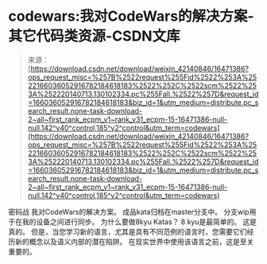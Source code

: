 <!--yml
category: codewars
date: 2022-08-13 11:30:37
-->

# codewars:我对CodeWars的解决方案-其它代码类资源-CSDN文库

> 来源：[https://download.csdn.net/download/weixin_42140846/16471386?ops_request_misc=%257B%2522request%255Fid%2522%253A%2522166036052916782184618183%2522%252C%2522scm%2522%253A%252220140713.130102334.pc%255Fall.%2522%257D&request_id=166036052916782184618183&biz_id=1&utm_medium=distribute.pc_search_result.none-task-download-2~all~first_rank_ecpm_v1~rank_v31_ecpm-15-16471386-null-null.142^v40^control,185^v2^control&utm_term=codewars](https://download.csdn.net/download/weixin_42140846/16471386?ops_request_misc=%257B%2522request%255Fid%2522%253A%2522166036052916782184618183%2522%252C%2522scm%2522%253A%252220140713.130102334.pc%255Fall.%2522%257D&request_id=166036052916782184618183&biz_id=1&utm_medium=distribute.pc_search_result.none-task-download-2~all~first_rank_ecpm_v1~rank_v31_ecpm-15-16471386-null-null.142^v40^control,185^v2^control&utm_term=codewars)

密码战 我对CodeWars的解决方案。 成品kata归档在master分支中。 分支wip用于在我的设备之间进行同步。 为什么要做8kyu Katas？ 8 kyu是最简单的。 这是真的。 但是，当您学习新的语言，尤其是具有不同范例的语言时，您需要它们经历新的概念以及语义内部的潜在陷阱。 在现实世界中使用该语言之前，这是至关重要的。